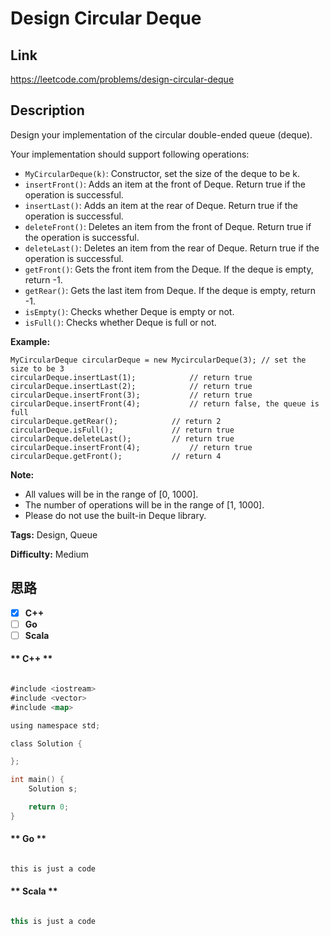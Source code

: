 


# Design Circular Deque

## Link

https://leetcode.com/problems/design-circular-deque


## Description

Design your implementation of the circular double-ended queue (deque).

Your implementation should support following operations:

  * `MyCircularDeque(k)`: Constructor, set the size of the deque to be k.
  * `insertFront()`: Adds an item at the front of Deque. Return true if the operation is successful.
  * `insertLast()`: Adds an item at the rear of Deque. Return true if the operation is successful.
  * `deleteFront()`: Deletes an item from the front of Deque. Return true if the operation is successful.
  * `deleteLast()`: Deletes an item from the rear of Deque. Return true if the operation is successful.
  * `getFront()`: Gets the front item from the Deque. If the deque is empty, return -1.
  * `getRear()`: Gets the last item from Deque. If the deque is empty, return -1.
  * `isEmpty()`: Checks whether Deque is empty or not. 
  * `isFull()`: Checks whether Deque is full or not.



**Example:**
            MyCircularDeque circularDeque = new MycircularDeque(3); // set the size to be 3    circularDeque.insertLast(1);			// return true    circularDeque.insertLast(2);			// return true    circularDeque.insertFront(3);			// return true    circularDeque.insertFront(4);			// return false, the queue is full    circularDeque.getRear();  			// return 2    circularDeque.isFull();				// return true    circularDeque.deleteLast();			// return true    circularDeque.insertFront(4);			// return true    circularDeque.getFront();			// return 4    



**Note:**

  * All values will be in the range of [0, 1000].
  * The number of operations will be in the range of [1, 1000].
  * Please do not use the built-in Deque library.


**Tags:** Design, Queue

**Difficulty:** Medium

## 思路

[title]: https://leetcode.com/problems/design-circular-deque


- [X] **C++**
- [ ] **Go**
- [ ] **Scala**

<!-- tabs:start -->

#### ** C++ **

``` go

#include <iostream>
#include <vector>
#include <map>

using namespace std;

class Solution {

};

int main() {
    Solution s;

    return 0;
}


```

#### ** Go **

``` go

this is just a code

```

#### ** Scala **

``` scala

this is just a code

```

<!-- tabs:end -->
